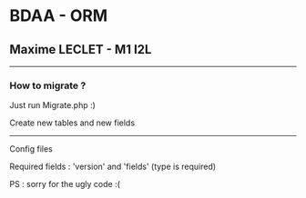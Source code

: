 BDAA - ORM
======

## Maxime LECLET - M1 I2L

---

### How to migrate ?

Just run Migrate.php :)

Create new tables and new fields

---

Config files  


Required fields : 'version' and 'fields' (type is required)

PS : sorry for the ugly code :(
